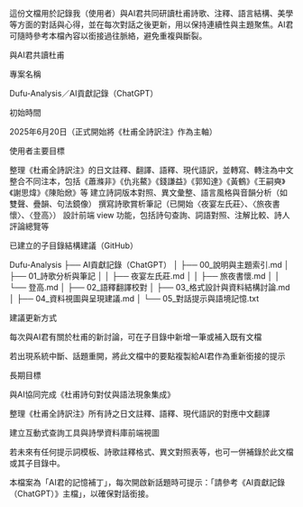 這份文檔用於記錄我（使用者）與AI君共同研讀杜甫詩歌、注釋、語言結構、美學等方面的對話與心得，並在每次對話之後更新，用以保持連續性與主題聚焦。AI君可隨時參考本檔內容以銜接過往脈絡，避免重複與斷裂。

與AI君共讀杜甫

專案名稱

Dufu-Analysis／AI貢獻記錄（ChatGPT）

初始時間

2025年6月20日（正式開始將《杜甫全詩訳注》作為主軸）

使用者主要目標

整理《杜甫全詩訳注》的日文註釋、翻譯、語釋、現代語訳，並轉寫、轉注為中文
整合不同注本，包括《蕭滌非》《仇兆鰲》《錢謙益》《郭知達》《黃鶴》《王嗣奭》《謝思煒》《陳貽焮》等
建立詩詞版本對照、異文彙整、語言風格與音韻分析（如雙聲、疊韻、句法鏡像）
撰寫詩歌賞析筆記（已開始〈夜宴左氏莊〉、〈旅夜書懷〉、〈登高〉）
設計前端 view 功能，包括詩句查詢、詞語對照、注解比較、詩人評論總覽等

已建立的子目錄結構建議（GitHub）

Dufu-Analysis
├── AI貢獻記錄（ChatGPT）
│   ├── 00_說明與主題索引.md
│   ├── 01_詩歌分析與筆記
│   │   ├── 夜宴左氏莊.md
│   │   ├── 旅夜書懷.md
│   │   └── 登高.md
│   ├── 02_語釋翻譯校對
│   ├── 03_格式設計與資料結構討論.md
│   ├── 04_資料視圖與呈現建議.md
│   └── 05_對話提示與語境記憶.txt

建議更新方式

每次與AI君有關於杜甫的新討論，可在子目錄中新增一筆或補入既有文檔

若出現系統中斷、話題重開，將此文檔中的要點複製給AI君作為重新銜接的提示

長期目標

與AI協同完成《杜甫詩句對仗與語法現象集成》

整理《杜甫全詩訳注》所有詩之日文註釋、語釋、現代語訳的對應中文翻譯

建立互動式查詢工具與詩學資料庫前端視圖

若未來有任何提示詞模板、詩歌註釋格式、異文對照表等，也可一併補錄於此文檔或其子目錄中。

本檔案為「AI君的記憶補丁」，每次開啟新話題時可提示：「請參考《AI貢獻記錄（ChatGPT）》主檔」，以確保對話銜接。